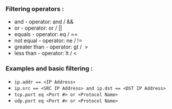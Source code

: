 ### Filtering operators :

-   and - operator: and / &&
-   or - operator: or / ||
-   equals - operator: eq / ==
-   not equal - operator: ne / !=
-   greater than - operator: gt /  >
-   less than - operator: lt / <


### Examples and basic filtering :
- `ip.addr == <IP Address>`
- `ip.src == <SRC IP Address> and ip.dst == <DST IP Address>`
- `tcp.port eq <Port #> or <Protocol Name>`
- `udp.port eq <Port #> or <Protocol Name>`